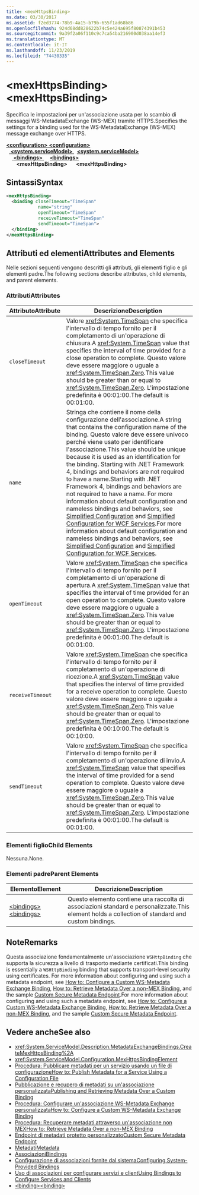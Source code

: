 ```yaml
---
title: <mexHttpsBinding>
ms.date: 03/30/2017
ms.assetid: f2ed3774-78b9-4a15-b79b-655f1ad68b86
ms.openlocfilehash: 924d68dd828622b74c5e424a695f80874391b453
ms.sourcegitcommit: 9a39f2a06f110c9c7ca54ba216900d038aa14ef3
ms.translationtype: MT
ms.contentlocale: it-IT
ms.lasthandoff: 11/23/2019
ms.locfileid: "74430335"
---
```

# <a name="mexhttpsbinding"></a><span data-ttu-id="a9705-101">\<mexHttpsBinding></span><span class="sxs-lookup"><span data-stu-id="a9705-101">\<mexHttpsBinding></span></span>
<span data-ttu-id="a9705-102">Specifica le impostazioni per un'associazione usata per lo scambio di messaggi WS-MetadataExchange (WS-MEX) tramite HTTPS.</span><span class="sxs-lookup"><span data-stu-id="a9705-102">Specifies the settings for a binding used for the WS-MetadataExchange (WS-MEX) message exchange over HTTPS.</span></span>  
  
<span data-ttu-id="a9705-103">[ **\<configuration>** ](../configuration-element.md)</span><span class="sxs-lookup"><span data-stu-id="a9705-103">[**\<configuration>**](../configuration-element.md)</span></span>\
<span data-ttu-id="a9705-104">&nbsp;&nbsp;[ **\<system.serviceModel>** ](system-servicemodel.md)</span><span class="sxs-lookup"><span data-stu-id="a9705-104">&nbsp;&nbsp;[**\<system.serviceModel>**](system-servicemodel.md)</span></span>\
<span data-ttu-id="a9705-105">&nbsp;&nbsp;&nbsp;&nbsp;[ **\<bindings>** ](bindings.md)</span><span class="sxs-lookup"><span data-stu-id="a9705-105">&nbsp;&nbsp;&nbsp;&nbsp;[**\<bindings>**](bindings.md)</span></span>\
<span data-ttu-id="a9705-106">&nbsp;&nbsp;&nbsp;&nbsp;&nbsp;&nbsp; **\<mexHttpsBinding>**</span><span class="sxs-lookup"><span data-stu-id="a9705-106">&nbsp;&nbsp;&nbsp;&nbsp;&nbsp;&nbsp;**\<mexHttpsBinding>**</span></span>  
  
## <a name="syntax"></a><span data-ttu-id="a9705-107">Sintassi</span><span class="sxs-lookup"><span data-stu-id="a9705-107">Syntax</span></span>  
  
```xml  
<mexHttpsBinding>
  <binding closeTimeout="TimeSpan"
            name="string"
            openTimeout="TimeSpan"
            receiveTimeout="TimeSpan"
            sendTimeout="TimeSpan">
  </binding>
</mexHttpsBinding>
```  
  
## <a name="attributes-and-elements"></a><span data-ttu-id="a9705-108">Attributi ed elementi</span><span class="sxs-lookup"><span data-stu-id="a9705-108">Attributes and Elements</span></span>  
 <span data-ttu-id="a9705-109">Nelle sezioni seguenti vengono descritti gli attributi, gli elementi figlio e gli elementi padre.</span><span class="sxs-lookup"><span data-stu-id="a9705-109">The following sections describe attributes, child elements, and parent elements.</span></span>  
  
### <a name="attributes"></a><span data-ttu-id="a9705-110">Attributi</span><span class="sxs-lookup"><span data-stu-id="a9705-110">Attributes</span></span>  
  
|<span data-ttu-id="a9705-111">Attributo</span><span class="sxs-lookup"><span data-stu-id="a9705-111">Attribute</span></span>|<span data-ttu-id="a9705-112">Descrizione</span><span class="sxs-lookup"><span data-stu-id="a9705-112">Description</span></span>|  
|---------------|-----------------|  
|`closeTimeout`|<span data-ttu-id="a9705-113">Valore <xref:System.TimeSpan> che specifica l'intervallo di tempo fornito per il completamento di un'operazione di chiusura.</span><span class="sxs-lookup"><span data-stu-id="a9705-113">A <xref:System.TimeSpan> value that specifies the interval of time provided for a close operation to complete.</span></span> <span data-ttu-id="a9705-114">Questo valore deve essere maggiore o uguale a <xref:System.TimeSpan.Zero>.</span><span class="sxs-lookup"><span data-stu-id="a9705-114">This value should be greater than or equal to <xref:System.TimeSpan.Zero>.</span></span> <span data-ttu-id="a9705-115">L'impostazione predefinita è 00:01:00.</span><span class="sxs-lookup"><span data-stu-id="a9705-115">The default is 00:01:00.</span></span>|  
|`name`|<span data-ttu-id="a9705-116">Stringa che contiene il nome della configurazione dell'associazione.</span><span class="sxs-lookup"><span data-stu-id="a9705-116">A string that contains the configuration name of the binding.</span></span> <span data-ttu-id="a9705-117">Questo valore deve essere univoco perché viene usato per identificare l'associazione.</span><span class="sxs-lookup"><span data-stu-id="a9705-117">This value should be unique because it is used as an identification for the binding.</span></span> <span data-ttu-id="a9705-118">Starting with .NET Framework 4, bindings and behaviors are not required to have a name.</span><span class="sxs-lookup"><span data-stu-id="a9705-118">Starting with .NET Framework 4, bindings and behaviors are not required to have a name.</span></span> <span data-ttu-id="a9705-119">For more information about default configuration and nameless bindings and behaviors, see [Simplified Configuration](../../../wcf/simplified-configuration.md) and [Simplified Configuration for WCF Services](../../../wcf/samples/simplified-configuration-for-wcf-services.md).</span><span class="sxs-lookup"><span data-stu-id="a9705-119">For more information about default configuration and nameless bindings and behaviors, see [Simplified Configuration](../../../wcf/simplified-configuration.md) and [Simplified Configuration for WCF Services](../../../wcf/samples/simplified-configuration-for-wcf-services.md).</span></span>|  
|`openTimeout`|<span data-ttu-id="a9705-120">Valore <xref:System.TimeSpan> che specifica l'intervallo di tempo fornito per il completamento di un'operazione di apertura.</span><span class="sxs-lookup"><span data-stu-id="a9705-120">A <xref:System.TimeSpan> value that specifies the interval of time provided for an open operation to complete.</span></span> <span data-ttu-id="a9705-121">Questo valore deve essere maggiore o uguale a <xref:System.TimeSpan.Zero>.</span><span class="sxs-lookup"><span data-stu-id="a9705-121">This value should be greater than or equal to <xref:System.TimeSpan.Zero>.</span></span> <span data-ttu-id="a9705-122">L'impostazione predefinita è 00:01:00.</span><span class="sxs-lookup"><span data-stu-id="a9705-122">The default is 00:01:00.</span></span>|  
|`receiveTimeout`|<span data-ttu-id="a9705-123">Valore <xref:System.TimeSpan> che specifica l'intervallo di tempo fornito per il completamento di un'operazione di ricezione.</span><span class="sxs-lookup"><span data-stu-id="a9705-123">A <xref:System.TimeSpan> value that specifies the interval of time provided for a receive operation to complete.</span></span> <span data-ttu-id="a9705-124">Questo valore deve essere maggiore o uguale a <xref:System.TimeSpan.Zero>.</span><span class="sxs-lookup"><span data-stu-id="a9705-124">This value should be greater than or equal to <xref:System.TimeSpan.Zero>.</span></span> <span data-ttu-id="a9705-125">L'impostazione predefinita è 00:10:00.</span><span class="sxs-lookup"><span data-stu-id="a9705-125">The default is 00:10:00.</span></span>|  
|`sendTimeout`|<span data-ttu-id="a9705-126">Valore <xref:System.TimeSpan> che specifica l'intervallo di tempo fornito per il completamento di un'operazione di invio.</span><span class="sxs-lookup"><span data-stu-id="a9705-126">A <xref:System.TimeSpan> value that specifies the interval of time provided for a send operation to complete.</span></span> <span data-ttu-id="a9705-127">Questo valore deve essere maggiore o uguale a <xref:System.TimeSpan.Zero>.</span><span class="sxs-lookup"><span data-stu-id="a9705-127">This value should be greater than or equal to <xref:System.TimeSpan.Zero>.</span></span> <span data-ttu-id="a9705-128">L'impostazione predefinita è 00:01:00.</span><span class="sxs-lookup"><span data-stu-id="a9705-128">The default is 00:01:00.</span></span>|  
  
### <a name="child-elements"></a><span data-ttu-id="a9705-129">Elementi figlio</span><span class="sxs-lookup"><span data-stu-id="a9705-129">Child Elements</span></span>  
 <span data-ttu-id="a9705-130">Nessuna.</span><span class="sxs-lookup"><span data-stu-id="a9705-130">None.</span></span>  
  
### <a name="parent-elements"></a><span data-ttu-id="a9705-131">Elementi padre</span><span class="sxs-lookup"><span data-stu-id="a9705-131">Parent Elements</span></span>  
  
|<span data-ttu-id="a9705-132">Elemento</span><span class="sxs-lookup"><span data-stu-id="a9705-132">Element</span></span>|<span data-ttu-id="a9705-133">Descrizione</span><span class="sxs-lookup"><span data-stu-id="a9705-133">Description</span></span>|  
|-------------|-----------------|  
|[<span data-ttu-id="a9705-134">\<bindings></span><span class="sxs-lookup"><span data-stu-id="a9705-134">\<bindings></span></span>](bindings.md)|<span data-ttu-id="a9705-135">Questo elemento contiene una raccolta di associazioni standard e personalizzate.</span><span class="sxs-lookup"><span data-stu-id="a9705-135">This element holds a collection of standard and custom bindings.</span></span>|  
  
## <a name="remarks"></a><span data-ttu-id="a9705-136">Note</span><span class="sxs-lookup"><span data-stu-id="a9705-136">Remarks</span></span>  
 <span data-ttu-id="a9705-137">Questa associazione fondamentalmente un'associazione `WSHttpBinding` che supporta la sicurezza a livello di trasporto mediante certificati.</span><span class="sxs-lookup"><span data-stu-id="a9705-137">This binding is essentially a `WSHttpBinding` binding that supports transport-level security using certificates.</span></span> <span data-ttu-id="a9705-138">For more information about configuring and using such a metadata endpoint, see [How to: Configure a Custom WS-Metadata Exchange Binding](../../../wcf/extending/how-to-configure-a-custom-ws-metadata-exchange-binding.md), [How to: Retrieve Metadata Over a non-MEX Binding](../../../wcf/extending/how-to-retrieve-metadata-over-a-non-mex-binding.md), and the sample [Custom Secure Metadata Endpoint](../../../wcf/samples/custom-secure-metadata-endpoint.md).</span><span class="sxs-lookup"><span data-stu-id="a9705-138">For more information about configuring and using such a metadata endpoint, see [How to: Configure a Custom WS-Metadata Exchange Binding](../../../wcf/extending/how-to-configure-a-custom-ws-metadata-exchange-binding.md), [How to: Retrieve Metadata Over a non-MEX Binding](../../../wcf/extending/how-to-retrieve-metadata-over-a-non-mex-binding.md), and the sample [Custom Secure Metadata Endpoint](../../../wcf/samples/custom-secure-metadata-endpoint.md).</span></span>  
  
## <a name="see-also"></a><span data-ttu-id="a9705-139">Vedere anche</span><span class="sxs-lookup"><span data-stu-id="a9705-139">See also</span></span>

- <xref:System.ServiceModel.Description.MetadataExchangeBindings.CreateMexHttpsBinding%2A>
- <xref:System.ServiceModel.Configuration.MexHttpsBindingElement>
- [<span data-ttu-id="a9705-140">Procedura: Pubblicare metadati per un servizio usando un file di configurazione</span><span class="sxs-lookup"><span data-stu-id="a9705-140">How to: Publish Metadata for a Service Using a Configuration File</span></span>](../../../wcf/feature-details/how-to-publish-metadata-for-a-service-using-a-configuration-file.md)
- [<span data-ttu-id="a9705-141">Pubblicazione e recupero di metadati su un'associazione personalizzata</span><span class="sxs-lookup"><span data-stu-id="a9705-141">Publishing and Retrieving Metadata Over a Custom Binding</span></span>](../../../wcf/extending/publishing-and-retrieving-metadata-over-a-custom-binding.md)
- [<span data-ttu-id="a9705-142">Procedura: Configurare un'associazione WS-Metadata Exchange personalizzata</span><span class="sxs-lookup"><span data-stu-id="a9705-142">How to: Configure a Custom WS-Metadata Exchange Binding</span></span>](../../../wcf/extending/how-to-configure-a-custom-ws-metadata-exchange-binding.md)
- [<span data-ttu-id="a9705-143">Procedura: Recuperare metadati attraverso un'associazione non MEX</span><span class="sxs-lookup"><span data-stu-id="a9705-143">How to: Retrieve Metadata Over a non-MEX Binding</span></span>](../../../wcf/extending/how-to-retrieve-metadata-over-a-non-mex-binding.md)
- [<span data-ttu-id="a9705-144">Endpoint di metadati protetto personalizzato</span><span class="sxs-lookup"><span data-stu-id="a9705-144">Custom Secure Metadata Endpoint</span></span>](../../../wcf/samples/custom-secure-metadata-endpoint.md)
- [<span data-ttu-id="a9705-145">Metadati</span><span class="sxs-lookup"><span data-stu-id="a9705-145">Metadata</span></span>](../../../wcf/feature-details/metadata.md)
- [<span data-ttu-id="a9705-146">Associazioni</span><span class="sxs-lookup"><span data-stu-id="a9705-146">Bindings</span></span>](../../../wcf/bindings.md)
- [<span data-ttu-id="a9705-147">Configurazione di associazioni fornite dal sistema</span><span class="sxs-lookup"><span data-stu-id="a9705-147">Configuring System-Provided Bindings</span></span>](../../../wcf/feature-details/configuring-system-provided-bindings.md)
- [<span data-ttu-id="a9705-148">Uso di associazioni per configurare servizi e client</span><span class="sxs-lookup"><span data-stu-id="a9705-148">Using Bindings to Configure Services and Clients</span></span>](../../../wcf/using-bindings-to-configure-services-and-clients.md)
- [<span data-ttu-id="a9705-149">\<binding></span><span class="sxs-lookup"><span data-stu-id="a9705-149">\<binding></span></span>](bindings.md)
